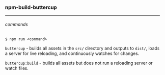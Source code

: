 ### npm-build-buttercup
---

###### commands
`$ npm run <command>`

`buttercup` - builds all assets in the `src/` directory and outputs to `dist/`, loads a server for live reloading, and continuously watches for changes.

`buttercup:build` - builds all assets but does not run a reloading server or watch files.
